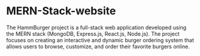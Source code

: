 # MERN-Stack-website

The HammBurger project is a full-stack web application developed using the MERN stack (MongoDB, Express.js, React.js, Node.js). The project focuses on creating an interactive and dynamic burger ordering system that allows users to browse, customize, and order their favorite burgers online.
